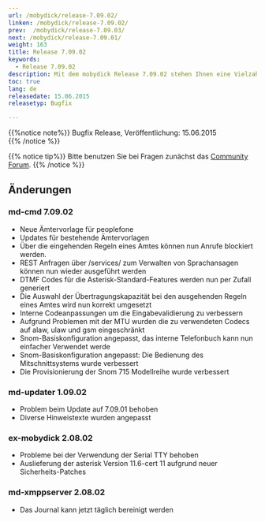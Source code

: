 ```yaml
---
url: /mobydick/release-7.09.02/
linken: /mobydick/release-7.09.02/
prev:  /mobydick/release-7.09.03/
next: /mobydick/release-7.09.01/
weight: 163
title: Release 7.09.02
keywords: 
  - Release 7.09.02
description: Mit dem mobydick Release 7.09.02 stehen Ihnen eine Vielzahl an neuen Funtionen zur Verfügung.
toc: true
lang: de
releasedate: 15.06.2015   
releasetyp: Bugfix

---
```


{{%notice note%}}
Bugfix Release, Veröffentlichung: 15.06.2015  
{{% /notice %}}

{{% notice tip%}}
Bitte benutzen Sie bei Fragen zunächst das [Community Forum](http://community.pascom.net/forum.php "Zu unserem Forum").
{{% /notice %}}

## Änderungen

### md-cmd 7.09.02

*   Neue Ämtervorlage für peoplefone
*   Updates für bestehende Ämtervorlagen
*   Über die eingehenden Regeln eines Amtes können nun Anrufe blockiert werden.
*   REST Anfragen über /services/ zum Verwalten von Sprachansagen können nun wieder ausgeführt werden
*   DTMF Codes für die Asterisk-Standard-Features werden nun per Zufall generiert
*   Die Auswahl der Übertragungskapazität bei den ausgehenden Regeln eines Amtes wird nun korrekt umgesetzt
*   Interne Codeanpassungen um die Eingabevalidierung zu verbessern
*   Aufgrund Problemen mit der MTU wurden die zu verwendeten Codecs auf alaw, ulaw und gsm eingeschränkt
*   Snom-Basiskonfiguration angepasst, das interne Telefonbuch kann nun einfacher Verwendet werde
*   Snom-Basiskonfiguration angepasst: Die Bedienung des Mitschnittsystems wurde verbessert
*   Die Provisionierung der Snom 715 Modellreihe wurde verbessert

### md-updater 1.09.02

*   Problem beim Update auf 7.09.01 behoben
*   Diverse Hinweistexte wurden angepasst

### ex-mobydick 2.08.02

*   Probleme bei der Verwendung der Serial TTY behoben
*   Auslieferung der asterisk Version 11.6-cert 11 aufgrund neuer Sicherheits-Patches

### md-xmppserver 2.08.02

*   Das Journal kann jetzt täglich bereinigt werden
